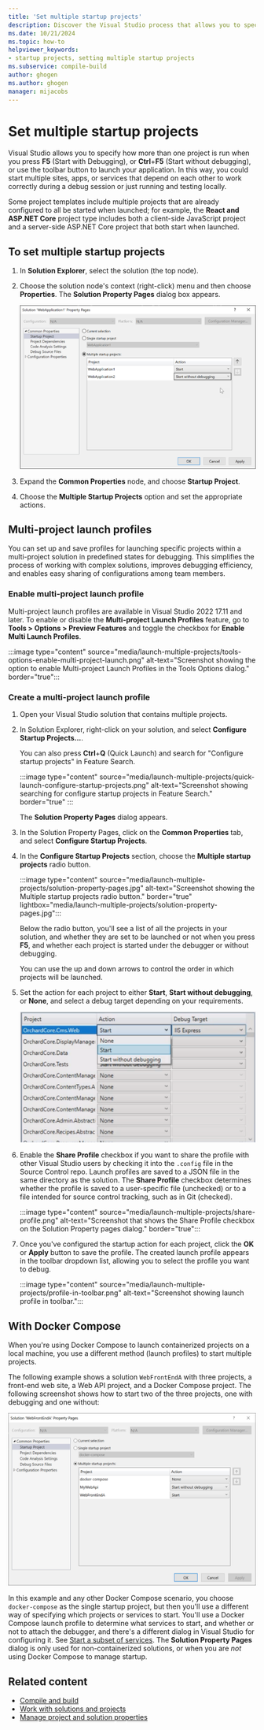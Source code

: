 ```yaml
---
title: 'Set multiple startup projects'
description: Discover the Visual Studio process that allows you to specify how more than one project is run when you start the debugger, and create launch profiles you can share with others.
ms.date: 10/21/2024
ms.topic: how-to
helpviewer_keywords:
- startup projects, setting multiple startup projects
ms.subservice: compile-build
author: ghogen
ms.author: ghogen
manager: mijacobs
---
```

# Set multiple startup projects

Visual Studio allows you to specify how more than one project is run when you press **F5** (Start with Debugging), or **Ctrl**+**F5** (Start without debugging), or use the toolbar button to launch your application. In this way, you could start multiple sites, apps, or services that depend on each other to work correctly during a debug session or just running and testing locally.

Some project templates include multiple projects that are already configured to all be started when launched; for example, the **React and ASP.NET Core** project type includes both a client-side JavaScript project and a server-side ASP.NET Core project that both start when launched.

## To set multiple startup projects

1. In **Solution Explorer**, select the solution (the top node).

2. Choose the solution node's context (right-click) menu and then choose **Properties**. The **Solution Property Pages** dialog box appears.

   ![Solution Property Pages](media/vs-2022/solution-properties-startup-projects.png)

3. Expand the **Common Properties** node, and choose **Startup Project**.

4. Choose the **Multiple Startup Projects** option and set the appropriate actions.

## Multi-project launch profiles

You can set up and save profiles for launching specific projects within a multi-project solution in predefined states for debugging. This simplifies the process of working with complex solutions, improves debugging efficiency, and enables easy sharing of configurations among team members.

### Enable multi-project launch profile

Multi-project launch profiles are available in Visual Studio 2022 17.11 and later. To enable or disable the **Multi-project Launch Profiles** feature, go to **Tools > Options > Preview Features** and toggle the checkbox for **Enable Multi Launch Profiles**.

:::image type="content" source="media/launch-multiple-projects/tools-options-enable-multi-project-launch.png" alt-text="Screenshot showing the option to enable Multi-project Launch Profiles in the Tools Options dialog." border="true":::

### Create a multi-project launch profile

1. Open your Visual Studio solution that contains multiple projects.
1. In Solution Explorer, right-click on your solution, and select **Configure Startup Projects...**.

   You can also press **Ctrl**+**Q** (Quick Launch) and search for "Configure startup projects" in Feature Search.

   :::image type="content" source="media/launch-multiple-projects/quick-launch-configure-startup-projects.png" alt-text="Screenshot showing searching for configure startup projects in Feature Search." border="true" :::

   The **Solution Property Pages** dialog appears.

1. In the Solution Property Pages, click on the **Common Properties** tab, and select **Configure Startup Projects**.
1. In the **Configure Startup Projects** section, choose the **Multiple startup projects** radio button.

     :::image type="content" source="media/launch-multiple-projects/solution-property-pages.jpg" alt-text="Screenshot showing the Multiple startup projects radio button." border="true" lightbox="media/launch-multiple-projects/solution-property-pages.jpg":::

   Below the radio button, you'll see a list of all the projects in your solution, and whether they are set to be launched or not when you press **F5**, and whether each project is started under the debugger or without debugging.

   You can use the up and down arrows to control the order in which projects will be launched.

1. Set the action for each project to either **Start**, **Start without debugging**, or **None**, and select a debug target depending on your requirements.

   ![Screenshot showing the options for starting a project.](media/launch-multiple-projects/launch-profiles-start-options.png)

1. Enable the **Share Profile** checkbox if you want to share the profile with other Visual Studio users by checking it into the `.config` file in the Source Control repo.
   Launch profiles are saved to a JSON file in the same directory as the solution. The **Share Profile** checkbox determines whether the profile is saved to a user-specific file (unchecked) or to a file intended for source control tracking, such as in Git (checked).

   :::image type="content" source="media/launch-multiple-projects/share-profile.png" alt-text="Screenshot that shows the Share Profile checkbox on the Solution Property pages dialog." border="true":::

1. Once you've configured the startup action for each project, click the **OK** or **Apply** button to save the profile.
   The created launch profile appears in the toolbar dropdown list, allowing you to select the profile you want to debug.

   :::image type="content" source="media/launch-multiple-projects/profile-in-toolbar.png" alt-text="Screenshot showing launch profile in toolbar.":::

## With Docker Compose

When you're using Docker Compose to launch containerized projects on a local machine, you use a different method (launch profiles) to start multiple projects.

The following example shows a solution `WebFrontEndA` with three projects, a front-end web site, a Web API project, and a Docker Compose project. The following screenshot shows how to start two of the three projects, one with debugging and one without:

![Screenshot of the Solution Property Pages.](media/vs-2022/startup-projects.png)

In this example and any other Docker Compose scenario, you choose `docker-compose` as the single startup project, but then you'll use a different way of specifying which projects or services to start. You'll use a Docker Compose launch profile to determine what services to start, and whether or not to attach the debugger, and there's a different dialog in Visual Studio for configuring it. See [Start a subset of services](../containers/launch-profiles.md). The **Solution Property Pages** dialog is only used for non-containerized solutions, or when you are *not* using Docker Compose to manage startup.

## Related content

- [Compile and build](../ide/compiling-and-building-in-visual-studio.md)
- [Work with solutions and projects](../ide/creating-solutions-and-projects.md)
- [Manage project and solution properties](../ide/managing-project-and-solution-properties.md)
